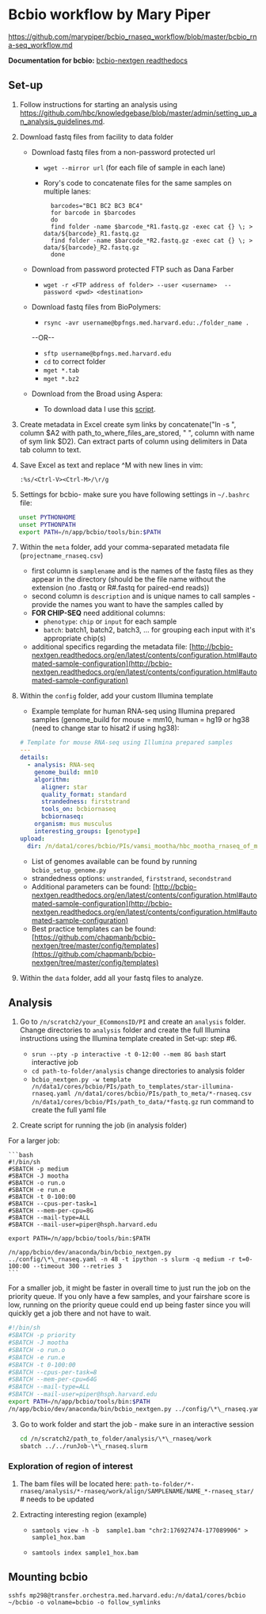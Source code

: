 # Bcbio workflow by Mary Piper
https://github.com/marypiper/bcbio_rnaseq_workflow/blob/master/bcbio_rna-seq_workflow.md

**Documentation for bcbio:** [bcbio-nextgen readthedocs](http://bcbio-nextgen.readthedocs.org/en/latest/contents/pipelines.html#rna-seq)

## Set-up
1. Follow instructions for starting an analysis using https://github.com/hbc/knowledgebase/blob/master/admin/setting_up_an_analysis_guidelines.md.

3. Download fastq files from facility to data folder
	
	- Download fastq files from a non-password protected url
		- `wget --mirror url` (for each file of sample in each lane)
   	 	- Rory's code to concatenate files for the same samples on multiple lanes: 
    
    			barcodes="BC1 BC2 BC3 BC4"
    			for barcode in $barcodes
    			do
    			find folder -name $barcode_*R1.fastq.gz -exec cat {} \; > data/${barcode}_R1.fastq.gz
    			find folder -name $barcode_*R2.fastq.gz -exec cat {} \; > data/${barcode}_R2.fastq.gz
    			done

   	- Download from password protected FTP such as Dana Farber
		- `wget -r <FTP address of folder> --user <username>  --password <pwd> <destination>`
	
	- Download fastq files from BioPolymers: 
   		- `rsync -avr username@bpfngs.med.harvard.edu:./folder_name .`
   		
   		--OR--
   		
		- `sftp username@bpfngs.med.harvard.edu`
		- `cd` to correct folder
		- `mget *.tab`
		- `mget *.bz2`
		
	- Download from the Broad using Aspera:
		- To download data I use this [script](https://github.com/marypiper/bcbio_rnaseq_workflow/blob/master/aspera_connect_lsf).

4. Create metadata in Excel create sym links by concatenate("ln -s ", column $A2 with path_to_where_files_are_stored, " ", column with name of sym link $D2). Can extract parts of column using delimiters in Data tab column to text.

5. Save Excel as text and replace ^M with new lines in vim:

	`:%s/<Ctrl-V><Ctrl-M>/\r/g`

6. Settings for bcbio- make sure you have following settings in `~/.bashrc` file:
 
 ```bash
    unset PYTHONHOME
    unset PYTHONPATH
    export PATH=/n/app/bcbio/tools/bin:$PATH
 ```
    
7. Within the `meta` folder, add your comma-separated metadata file (`projectname_rnaseq.csv`)
	- first column is `samplename` and is the names of the fastq files as they appear in the directory (should be the file name without the extension (no .fastq or R#.fastq for paired-end reads))
	- second column is `description` and is unique names to call samples - provide the names you want to have the samples called by 
	- **FOR CHIP-SEQ** need additional columns:
		- `phenotype`: `chip` or `input` for each sample
		- `batch`: batch1, batch2, batch3, ... for grouping each input with it's appropriate chip(s)
	- additional specifics regarding the metadata file: [http://bcbio-nextgen.readthedocs.org/en/latest/contents/configuration.html#automated-sample-configuration](http://bcbio-nextgen.readthedocs.org/en/latest/contents/configuration.html#automated-sample-configuration) 
        
8. Within the `config` folder, add your custom Illumina template
    - Example template for human RNA-seq using Illumina prepared samples (genome_build for mouse = mm10, human = hg19 or hg38 (need to change star to hisat2 if using hg38):

	```yaml
	# Template for mouse RNA-seq using Illumina prepared samples
	---
	details:
	  - analysis: RNA-seq
	    genome_build: mm10
	    algorithm:
	      aligner: star
	      quality_format: standard
	      strandedness: firststrand
	      tools_on: bcbiornaseq
	      bcbiornaseq:
		organism: mus musculus
		interesting_groups: [genotype]
	upload:
	  dir: /n/data1/cores/bcbio/PIs/vamsi_mootha/hbc_mootha_rnaseq_of_metabolite_transporter_KO_mouse_livers_hbc03618_1/bcbio_final
	```

	- List of genomes available can be found by running `bcbio_setup_genome.py`
	- strandedness options: `unstranded`, `firststrand`, `secondstrand`
	- Additional parameters can be found: [http://bcbio-nextgen.readthedocs.org/en/latest/contents/configuration.html#automated-sample-configuration](http://bcbio-nextgen.readthedocs.org/en/latest/contents/configuration.html#automated-sample-configuration) 
	- Best practice templates can be found: [https://github.com/chapmanb/bcbio-nextgen/tree/master/config/templates](https://github.com/chapmanb/bcbio-nextgen/tree/master/config/templates)

 
9. Within the `data` folder, add all your fastq files to analyze.

## Analysis

1. Go to `/n/scratch2/your_ECommonsID/PI` and create an `analysis` folder. Change directories to `analysis` folder and create the full Illumina instructions using the Illumina template created in Set-up: step #6.
    - `srun --pty -p interactive -t 0-12:00 --mem 8G bash` start interactive job
    - `cd path-to-folder/analysis` change directories to analysis folder
    - `bcbio_nextgen.py -w template /n/data1/cores/bcbio/PIs/path_to_templates/star-illumina-rnaseq.yaml /n/data1/cores/bcbio/PIs/path_to_meta/*-rnaseq.csv /n/data1/cores/bcbio/PIs/path_to_data/*fastq.gz` run command to create the full yaml file

2. Create script for running the job (in analysis folder)

For a larger job:

	```bash
	#!/bin/sh
	#SBATCH -p medium
	#SBATCH -J mootha
	#SBATCH -o run.o
	#SBATCH -e run.e
	#SBATCH -t 0-100:00
	#SBATCH --cpus-per-task=1
	#SBATCH --mem-per-cpu=8G
	#SBATCH --mail-type=ALL
	#SBATCH --mail-user=piper@hsph.harvard.edu
	
	export PATH=/n/app/bcbio/tools/bin:$PATH
	
	/n/app/bcbio/dev/anaconda/bin/bcbio_nextgen.py ../config/\*\_rnaseq.yaml -n 48 -t ipython -s slurm -q medium -r t=0-100:00 --timeout 300 --retries 3
	```
	
For a smaller job, it might be faster in overall time to just run the job on the priority queue. If you only have a few samples, and your fairshare score is low, running on the priority queue could end up being faster since you will quickly get a job there and not have to wait.

```bash
#!/bin/sh
#SBATCH -p priority
#SBATCH -J mootha
#SBATCH -o run.o
#SBATCH -e run.e
#SBATCH -t 0-100:00
#SBATCH --cpus-per-task=8
#SBATCH --mem-per-cpu=64G
#SBATCH --mail-type=ALL
#SBATCH --mail-user=piper@hsph.harvard.edu
export PATH=/n/app/bcbio/tools/bin:$PATH
/n/app/bcbio/dev/anaconda/bin/bcbio_nextgen.py ../config/\*\_rnaseq.yaml -n 8
```

3. Go to work folder and start the job - make sure in an interactive session 

	```bash
	cd /n/scratch2/path_to_folder/analysis/\*\_rnaseq/work
	sbatch ../../runJob-\*\_rnaseq.slurm
	```

### Exploration of region of interest

1. The bam files will be located here: `path-to-folder/*-rnaseq/analysis/*-rnaseq/work/align/SAMPLENAME/NAME_*-rnaseq_star/` # needs to be updated

2. Extracting interesting region (example)
	- `samtools view -h -b  sample1.bam "chr2:176927474-177089906" > sample1_hox.bam`

	- `samtools index sample1_hox.bam`


## Mounting bcbio

`sshfs mp298@transfer.orchestra.med.harvard.edu:/n/data1/cores/bcbio ~/bcbio -o volname=bcbio -o follow_symlinks`

